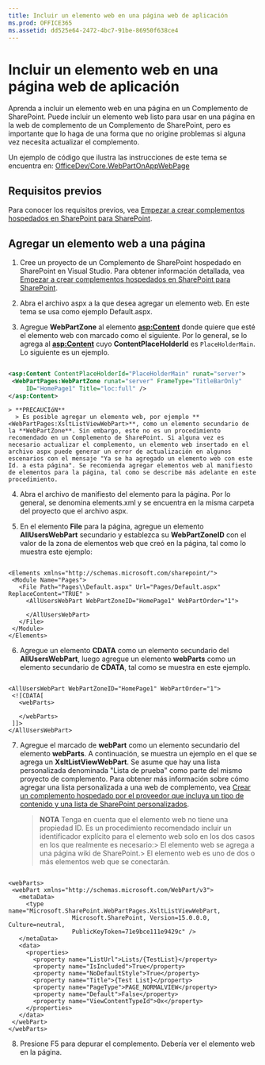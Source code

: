 ```yaml
---
title: Incluir un elemento web en una página web de aplicación
ms.prod: OFFICE365
ms.assetid: dd525e64-2472-4bc7-91be-86950f638ce4
---
```



# Incluir un elemento web en una página web de aplicación
Aprenda a incluir un elemento web en una página en un Complemento de SharePoint.
Puede incluir un elemento web listo para usar en una página en la web de complemento de un Complemento de SharePoint, pero es importante que lo haga de una forma que no origine problemas si alguna vez necesita actualizar el complemento.




Un ejemplo de código que ilustra las instrucciones de este tema se encuentra en:  [OfficeDev/Core.WebPartOnAppWebPage](https://github.com/OfficeDev/PnP/tree/master/Samples/Core.WebPartOnAppWebPage)
## Requisitos previos

Para conocer los requisitos previos, vea  [Empezar a crear complementos hospedados en SharePoint para SharePoint](get-started-creating-sharepoint-hosted-sharepoint-add-ins.md).




## Agregar un elemento web a una página






1. Cree un proyecto de un Complemento de SharePoint hospedado en SharePoint en Visual Studio. Para obtener información detallada, vea  [Empezar a crear complementos hospedados en SharePoint para SharePoint](get-started-creating-sharepoint-hosted-sharepoint-add-ins.md).


2. Abra el archivo aspx a la que desea agregar un elemento web. En este tema se usa como ejemplo Default.aspx. 


3. Agregue **WebPartZone** al elemento **<asp:Content>** donde quiere que esté el elemento web con marcado como el siguiente. Por lo general, se lo agrega al **<asp:Content>** cuyo **ContentPlaceHolderId** es `PlaceHolderMain`. Lo siguiente es un ejemplo.

 ```XML

<asp:Content ContentPlaceHolderId="PlaceHolderMain" runat="server">
  <WebPartPages:WebPartZone runat="server" FrameType="TitleBarOnly" 
      ID="HomePage1" Title="loc:full" />
</asp:Content>

 ```


    > **PRECAUCIóN**
      > Es posible agregar un elemento web, por ejemplo **<WebPartPages:XsltListViewWebPart>**, como un elemento secundario de la **WebPartZone**. Sin embargo, este no es un procedimiento recomendado en un Complemento de SharePoint. Si alguna vez es necesario actualizar el complemento, un elemento web insertado en el archivo aspx puede generar un error de actualización en algunos escenarios con el mensaje "Ya se ha agregado un elemento web con este Id. a esta página". Se recomienda agregar elementos web al manifiesto de elementos para la página, tal como se describe más adelante en este procedimiento. 
4. Abra el archivo de manifiesto del elemento para la página. Por lo general, se denomina elements.xml y se encuentra en la misma carpeta del proyecto que el archivo aspx.


5. En el elemento **File** para la página, agregue un elemento **AllUsersWebPart** secundario y establezca su **WebPartZoneID** con el valor de la zona de elementos web que creó en la página, tal como lo muestra este ejemplo:

 ```

<Elements xmlns="http://schemas.microsoft.com/sharepoint/">
  <Module Name="Pages">
    <File Path="Pages\\Default.aspx" Url="Pages/Default.aspx" ReplaceContent="TRUE" >
      <AllUsersWebPart WebPartZoneID="HomePage1" WebPartOrder="1">

      </AllUsersWebPart>
    </File>
  </Module>
</Elements>

 ```

6. Agregue un elemento **CDATA** como un elemento secundario del **AllUsersWebPart**, luego agregue un elemento **webParts** como un elemento secundario de **CDATA**, tal como se muestra en este ejemplo. 

 ```

<AllUsersWebPart WebPartZoneID="HomePage1" WebPartOrder="1">
  <![CDATA[
    <webParts>

    </webParts>
  ]]>
</AllUsersWebPart>
 ```

7. Agregue el marcado de **webPart** como un elemento secundario del elemento **webParts**. A continuación, se muestra un ejemplo en el que se agrega un **XsltListViewWebPart**. Se asume que hay una lista personalizada denominada "Lista de prueba" como parte del mismo proyecto de complemento. Para obtener más información sobre cómo agregar una lista personalizada a una web de complemento, vea  [Crear un complemento hospedado por el proveedor que incluya un tipo de contenido y una lista de SharePoint personalizados](create-a-provider-hosted-add-in-that-includes-a-custom-sharepoint-list-and-conte.md). 

    > **NOTA**
      >  Tenga en cuenta que el elemento web no tiene una propiedad ID. Es un procedimiento recomendado incluir un identificador explícito para el elemento web solo en los dos casos en los que realmente es necesario:>  El elemento web se agrega a una página wiki de SharePoint.>  El elemento web es uno de dos o más elementos web que se conectarán.

 ```

<webParts>
  <webPart xmlns="http://schemas.microsoft.com/WebPart/v3">
    <metaData>
      <type name="Microsoft.SharePoint.WebPartPages.XsltListViewWebPart, 
                   Microsoft.SharePoint, Version=15.0.0.0, Culture=neutral, 
                   PublicKeyToken=71e9bce111e9429c" />
    </metaData>
    <data>
      <properties>
        <property name="ListUrl">Lists/{TestList}</property>
        <property name="IsIncluded">True</property>
        <property name="NoDefaultStyle">True</property>
        <property name="Title">{Test List}</property>
        <property name="PageType">PAGE_NORMALVIEW</property>
        <property name="Default">False</property>
        <property name="ViewContentTypeId">0x</property>
      </properties>
    </data>
  </webPart>
</webParts>
 ```

8. Presione F5 para depurar el complemento. Debería ver el elemento web en la página.



